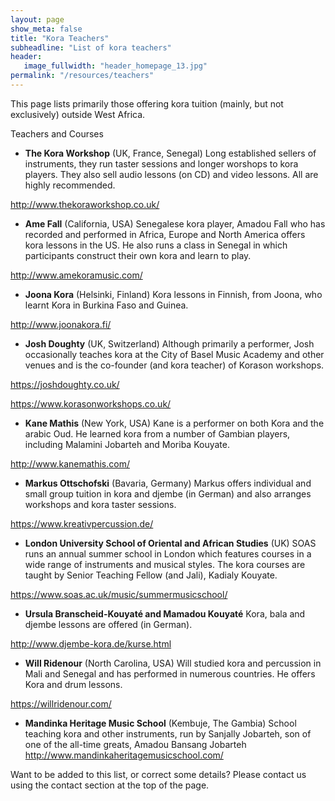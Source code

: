 ```yaml
---
layout: page
show_meta: false
title: "Kora Teachers"
subheadline: "List of kora teachers"
header:
   image_fullwidth: "header_homepage_13.jpg"
permalink: "/resources/teachers"
---
```

This page lists primarily those offering kora tuition (mainly, but not exclusively) outside West Africa. 

Teachers and Courses
* **The Kora Workshop** (UK, France, Senegal)
Long established sellers of instruments, they run taster sessions and longer worshops to kora players. They also sell audio lessons (on CD) and video lessons. All are highly recommended.

<http://www.thekoraworkshop.co.uk/>

* **Ame Fall** (California, USA)
Senegalese kora player, Amadou Fall who has recorded and performed in Africa, Europe and North America offers kora lessons in the US. He also runs a class in Senegal in which participants construct their own kora and learn to play.

<http://www.amekoramusic.com/>

* **Joona Kora** (Helsinki, Finland)
Kora lessons in Finnish, from Joona, who learnt Kora in Burkina Faso and Guinea.

<http://www.joonakora.fi/>

* **Josh Doughty** (UK, Switzerland)
Although primarily a performer, Josh occasionally teaches kora at the City of Basel Music Academy and other venues and is the co-founder (and kora teacher) of Korason workshops.

<https://joshdoughty.co.uk/>

<https://www.korasonworkshops.co.uk/>

* **Kane Mathis** (New York, USA)
Kane is a performer on both Kora and the arabic Oud. He learned kora from a number of Gambian players, including Malamini Jobarteh and Moriba Kouyate.  

<http://www.kanemathis.com/>

* **Markus Ottschofski** (Bavaria, Germany)
Markus offers individual and small group tuition in kora and djembe (in German) and also arranges workshops and kora taster sessions.

<https://www.kreativpercussion.de/>

* **London University School of Oriental and African Studies** (UK)
SOAS runs an annual summer school in London which features courses in a wide range of instruments and musical styles. The kora courses are taught by Senior Teaching Fellow (and Jali), Kadialy Kouyate.

<https://www.soas.ac.uk/music/summermusicschool/>

* **Ursula Branscheid-Kouyaté and Mamadou Kouyaté**
Kora, bala and djembe lessons are offered (in German).

<http://www.djembe-kora.de/kurse.html>

* **Will Ridenour** (North Carolina, USA)
Will studied kora and percussion in Mali and Senegal and has performed in numerous countries. He offers Kora and drum lessons.

<https://willridenour.com/>

* **Mandinka Heritage Music School** (Kembuje, The Gambia)
School teaching kora and other instruments, run by Sanjally Jobarteh, son of one of the all-time greats, Amadou Bansang Jobarteh
http://www.mandinkaheritagemusicschool.com/

Want to be added to this list, or correct some details? Please contact us using the contact section at the top of the page.
